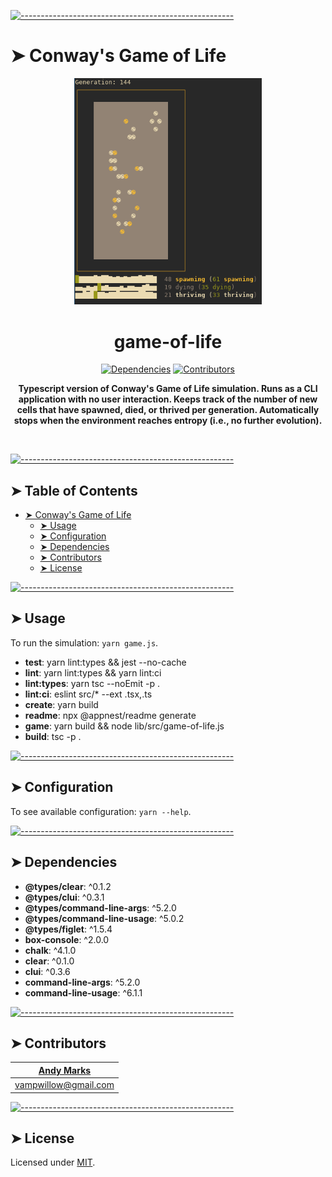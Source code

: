 <!-- ⚠️ This README has been generated from the file(s) "blueprint.md" ⚠️-->
[![-----------------------------------------------------](https://raw.githubusercontent.com/andreasbm/readme/master/assets/lines/fire.png)](#conways-game-of-life)

# ➤ Conway's Game of Life

<p align="center">
  <img src="https://github.com/andeemarks/game-of-life-ts/blob/51dd804c57f6b7515f57f1fcb7a6003d802edc48/assets/screenshot.png" alt="Logo" width="300" height="auto" />
</p>

<h1 align="center">game-of-life</h1>

<p align="center">
		<a href="https://david-dm.org/andeemarks/game-of-life-ts"><img alt="Dependencies" src="https://img.shields.io/david/andeemarks/game-of-life-ts.svg" height="20"/></a>
<a href="https://github.com/andeemarks/game-of-life-ts/graphs/contributors"><img alt="Contributors" src="https://img.shields.io/github/contributors/andeemarks/game-of-life-ts.svg" height="20"/></a>
	</p>


<p align="center">
  <b>Typescript version of Conway's Game of Life simulation.  Runs as a CLI application with no user interaction.  Keeps track of the number of new cells that have spawned, died, or thrived per generation.  Automatically stops when the environment reaches entropy (i.e., no further evolution).</b></br>
  <sub><sub>
</p>

<br />



[![-----------------------------------------------------](https://raw.githubusercontent.com/andreasbm/readme/master/assets/lines/fire.png)](#table-of-contents)

## ➤ Table of Contents

* [➤ Conway's Game of Life](#-conways-game-of-life)
	* [➤ Usage](#-usage)
	* [➤ Configuration](#-configuration)
	* [➤ Dependencies](#-dependencies)
	* [➤ Contributors](#-contributors)
	* [➤ License](#-license)


[![-----------------------------------------------------](https://raw.githubusercontent.com/andreasbm/readme/master/assets/lines/fire.png)](#usage)

## ➤ Usage

To run the simulation: `yarn game.js`.

* **test**: yarn lint:types && jest --no-cache
* **lint**: yarn lint:types && yarn lint:ci
* **lint:types**: yarn tsc --noEmit -p .
* **lint:ci**: eslint src/* --ext .tsx,.ts
* **create**: yarn build
* **readme**: npx @appnest/readme generate
* **game**: yarn build && node lib/src/game-of-life.js
* **build**: tsc -p .


[![-----------------------------------------------------](https://raw.githubusercontent.com/andreasbm/readme/master/assets/lines/fire.png)](#configuration)

## ➤ Configuration

To see available configuration: `yarn --help`.


[![-----------------------------------------------------](https://raw.githubusercontent.com/andreasbm/readme/master/assets/lines/fire.png)](#dependencies)

## ➤ Dependencies

* **@types/clear**: ^0.1.2
* **@types/clui**: ^0.3.1
* **@types/command-line-args**: ^5.2.0
* **@types/command-line-usage**: ^5.0.2
* **@types/figlet**: ^1.5.4
* **box-console**: ^2.0.0
* **chalk**: ^4.1.0
* **clear**: ^0.1.0
* **clui**: ^0.3.6
* **command-line-args**: ^5.2.0
* **command-line-usage**: ^6.1.1


[![-----------------------------------------------------](https://raw.githubusercontent.com/andreasbm/readme/master/assets/lines/fire.png)](#contributors)

## ➤ Contributors
	

| [Andy Marks](https://twitter.com/andeemarks)     |
|:--------------------------------------------------:|
| [vampwillow@gmail.com](mailto:vampwillow@gmail.com) |



[![-----------------------------------------------------](https://raw.githubusercontent.com/andreasbm/readme/master/assets/lines/fire.png)](#license)

## ➤ License
	
Licensed under [MIT](https://opensource.org/licenses/MIT).
